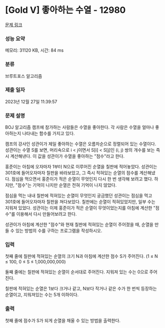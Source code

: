 # [Gold V] 좋아하는 수열 - 12980 

[문제 링크](https://www.acmicpc.net/problem/12980) 

### 성능 요약

메모리: 31120 KB, 시간: 84 ms

### 분류

브루트포스 알고리즘

### 제출 일자

2023년 12월 27일 11:39:57

### 문제 설명

<p>BOJ 알고리즘 캠프에 참가하는 사람들은 수열을 좋아한다. 각 사람은 수열을 얼마나 좋아하는지 나타내는 함수를 가지고 있다.</p>

<p>캠프의 강사인 성관이가 제일 좋아하는 수열은 오름차순으로 정렬되어 있는 수열이다. 성관이는 수열 S를 보면, 머리속으로 i < j이면서 S[i] < S[j]인 (i, j) 쌍의 개수를 보는 즉시 계산해낸다. 이 값을 성관이가 수열을 좋아하는 "점수"라고 한다.</p>

<p>홍준이는 아침에 오자마자 1부터 N으로 이루어진 순열을 칠판에 적어놓았다. 성관이는 301호에 들어오자마자 칠판을 바라보았고, 그 즉시 적혀있는 순열의 점수를 계산해냈다. 점심을 먹으면서 홍준이가 적은 순열이 무엇인지 다시 한 번 생각해 보려고 했다. 하지만, "점수"는 기억이 나지만 순열은 전혀 기억이 나지 않았다.</p>

<p>점심을 먹는 내내 칠판에 적혀있는 순열이 무엇인지 궁금했던 성관이는 점심을 먹고 301호에 들어오자마자 칠판을 쳐다보았다. 칠판에는 순열이 적혀있었지만, 일부 수는 지워져 있었다. 성관이는 이제 홍준이가 적은 순열이 무엇이었는지를 아침에 계산한 "점수"를 이용해서 다시 만들어보려고 한다.</p>

<p>성관이가 아침에 계산한 "점수"와 현재 칠판에 적혀있는 순열이 주어졌을 때, 순열을 만들 수 있는 방법의 수를 구하는 프로그램을 작성하시오.</p>

### 입력 

 <p>첫째 줄에 칠판에 적혀있는 순열의 크기 N과 아침에 계산한 점수 S가 주어진다. (1 ≤ N ≤ 100, 0 ≤ S ≤ 1,000,000,000)</p>

<p>둘째 줄에는 칠판에 적혀있는 순열이 순서대로 주어진다. 지워져 있는 수는 0으로 주어진다.</p>

<p>칠판에 적혀있는 순열은 1보다 크거나 같고, N보다 작거나 같은 수가 한 번씩 등장하는 순열이고, 지워져있는 수는 5개 이하이다.</p>

### 출력 

 <p>첫째 줄에 점수가 S가 되게 순열을 채울 수 있는 방법을 출력한다.</p>

